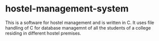 # hostel-management-system

This is a software for hostel management and is written in C.
It uses file handling of C for database managemnt of all the students of a college residing in different hostel premises.
